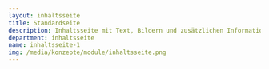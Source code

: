 ```yaml
---
layout: inhaltsseite
title: Standardseite
description: Inhaltsseite mit Text, Bildern und zusätzlichen Informationen in der rechten Spalte.
department: inhaltsseite
name: inhaltsseite-1
img: /media/konzepte/module/inhaltsseite.png
---
```


